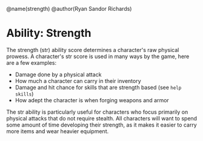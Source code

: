 @name(strength)
@author(Ryan Sandor Richards)

# Ability: Strength
The strength (str) ability score determines a character's raw physical prowess.
A character's str score is used in many ways by the game, here are a few
examples:

* Damage done by a physical attack
* How much a character can carry in their inventory
* Damage and hit chance for skills that are strength based (see `help skills`)
* How adept the character is when forging weapons and armor

The str ability is particularly useful for characters who focus primarily on
physical attacks that do not require stealth. All characters will want to spend
some amount of time developing their strength, as it makes it easier to carry
more items and wear heavier equipment.
